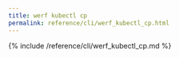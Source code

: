 ```yaml
---
title: werf kubectl cp
permalink: reference/cli/werf_kubectl_cp.html
---
```


{% include /reference/cli/werf_kubectl_cp.md %}
